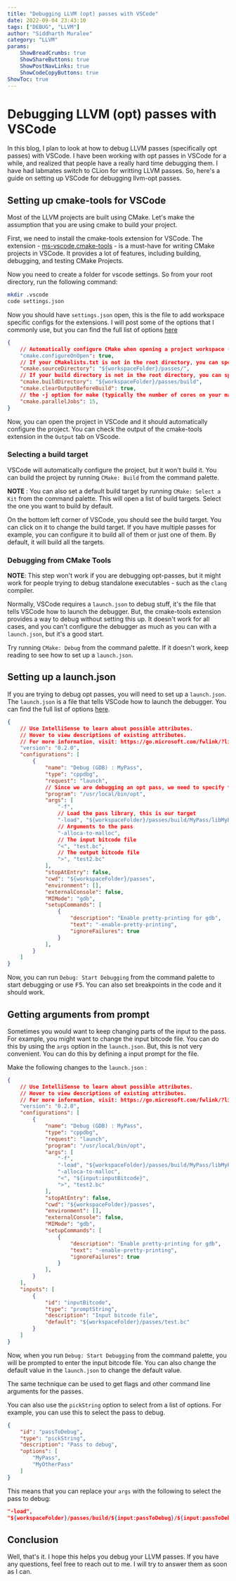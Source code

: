 ```yaml
---
title: "Debugging LLVM (opt) passes with VSCode"
date: 2022-09-04 23:43:10  
tags: ["DEBUG", "LLVM"]
author: "Siddharth Muralee"
category: "LLVM"
params:
    ShowBreadCrumbs: true
    ShowShareButtons: true
    ShowPostNavLinks: true
    ShowCodeCopyButtons: true
ShowToc: true
---
```


# Debugging LLVM (opt) passes with VSCode

In this blog, I plan to look at how to debug LLVM passes (specifically opt passes) with VSCode. I have been working with opt passes in VSCode for a while, and realized that people have a really hard time debugging them. I have had labmates switch to CLion for writting LLVM passes. So, here's a guide on setting up VSCode for debugging llvm-opt passes.

## Setting up cmake-tools for VSCode

Most of the LLVM projects are built using CMake. Let's make the assumption that you are using cmake to build your project.

First, we need to install the cmake-tools extension for VSCode. The extension - [ms-vscode.cmake-tools](https://marketplace.visualstudio.com/items?itemName=ms-vscode.cmake-tools) - is a must-have for writing CMake projects in VSCode. It provides a lot of features, including building, debugging, and testing CMake Projects.

Now you need to create a folder for vscode settings. So from your root directory, run the following command:

```bash
mkdir .vscode
code settings.json
```

Now you should have `settings.json` open, this is the file to add workspace specific configs for the extensions.
I will post some of the options that I commonly use, but you can find the full list of options [here](https://github.com/microsoft/vscode-cmake-tools/blob/0a4793e8c49c4ba9eada774080e85c69aeae5dfe/docs/cmake-settings.md#cmake-settings)


```json
{
    // Automatically configure CMake when opening a project workspace (saves you from having to run the CMake: Configure command)
    "cmake.configureOnOpen": true, 
    // If your CMakelists.txt is not in the root directory, you can specify the source directory here 
    "cmake.sourceDirectory": "${workspaceFolder}/passes/",
    // If your build directory is not in the root directory, you can specify the build directory here
    "cmake.buildDirectory": "${workspaceFolder}/passes/build",
    "cmake.clearOutputBeforeBuild": true,
    // the -j option for make (typically the number of cores on your machine)
    "cmake.parallelJobs": 15,
}
```

Now, you can open the project in VSCode and it should automatically configure the project. You can check the output of the cmake-tools extension in the `Output` tab on VScode.

### Selecting a build target 

VSCode will automatically configure the project, but it won't build it. You can build the project by running `CMake: Build` from the command palette. 

**NOTE** : You can also set a default build target by running `CMake: Select a Kit` from the command palette. This will open a list of build targets. Select the one you want to build by default.

On the bottom left corner of VSCode, you should see the build target. You can click on it to change the build target. If you have multiple passes for example, you can configure it to build all of them or just one of them. By default, it will build all the targets.

### Debugging from CMake Tools

**NOTE**: This step won't work if you are debugging opt-passes, but it might work for people trying to debug standalone executables - such as the `clang` compiler.

Normally, VSCode requires a `launch.json` to debug stuff, it's the file that tells VSCode how to launch the debugger. But, the cmake-tools extension provides a way to debug without setting this up. It doesn't work for all cases, and you can't configure the debugger as much as you can with a `launch.json`, but it's a good start.

Try running `CMake: Debug` from the command palette. If it doesn't work, keep reading to see how to set up a `launch.json`.

## Setting up a launch.json

If you are trying to debug opt passes, you will need to set up a `launch.json`. The `launch.json` is a file that tells VSCode how to launch the debugger. You can find the full list of options [here](https://code.visualstudio.com/docs/editor/debugging#_launch-configurations).

```json
{
    // Use IntelliSense to learn about possible attributes.
    // Hover to view descriptions of existing attributes.
    // For more information, visit: https://go.microsoft.com/fwlink/?linkid=830387
    "version": "0.2.0",
    "configurations": [
        {
            "name": "Debug (GDB) : MyPass",
            "type": "cppdbg",
            "request": "launch",
            // Since we are debugging an opt pass, we need to specify the path to the opt executable
            "program": "/usr/local/bin/opt", 
            "args": [
                "-f",
                // Load the pass library, this is our target
                "-load", "${workspaceFolder}/passes/build/MyPass/libMyPass.so",
                // Arguments to the pass                    
                "-alloca-to-malloc", 
                // The input bitcode file
                "<", "test.bc", 
                // The output bitcode file
                ">", "test2.bc"
            ],
            "stopAtEntry": false,
            "cwd": "${workspaceFolder}/passes",
            "environment": [],
            "externalConsole": false,
            "MIMode": "gdb",
            "setupCommands": [
                {
                    "description": "Enable pretty-printing for gdb",
                    "text": "-enable-pretty-printing",
                    "ignoreFailures": true
                }
            ],
        }
    ]
}
```

Now, you can run `Debug: Start Debugging` from the command palette to start debugging or use <kbd>F5</kbd>. You can also set breakpoints in the code and it should work.

## Getting arguments from prompt

Sometimes you would want to keep changing parts of the input to the pass. For example, you might want to change the input bitcode file. You can do this by using the `args` option in the `launch.json`. But, this is not very convenient. You can do this by defining a input prompt for the file.

Make the following changes to the `launch.json` :

```json
{
    // Use IntelliSense to learn about possible attributes.
    // Hover to view descriptions of existing attributes.
    // For more information, visit: https://go.microsoft.com/fwlink/?linkid=830387
    "version": "0.2.0",
    "configurations": [
        {
            "name": "Debug (GDB) : MyPass",
            "type": "cppdbg",
            "request": "launch",
            "program": "/usr/local/bin/opt", 
            "args": [
                "-f",
                "-load", "${workspaceFolder}/passes/build/MyPass/libMyPass.so",
                "-alloca-to-malloc", 
                "<", "${input:inputBitcode}", 
                ">", "test2.bc"
            ],
            "stopAtEntry": false,
            "cwd": "${workspaceFolder}/passes",
            "environment": [],
            "externalConsole": false,
            "MIMode": "gdb",
            "setupCommands": [
                {
                    "description": "Enable pretty-printing for gdb",
                    "text": "-enable-pretty-printing",
                    "ignoreFailures": true
                }
            ],
        }
    ],
    "inputs": [
        {
            "id": "inputBitcode",
            "type": "promptString",
            "description": "Input bitcode file",
            "default": "${workspaceFolder}/passes/test.bc"
        }
    ]
}
```

Now, when you run `Debug: Start Debugging` from the command palette, you will be prompted to enter the input bitcode file. You can also change the default value in the `launch.json` to change the default value.

The same technique can be used to get flags and other command line arguments for the passes. 

You can also use the `pickString` option to select from a list of options. For example, you can use this to select the pass to debug.

```json
{
    "id": "passToDebug",
    "type": "pickString",
    "description": "Pass to debug",
    "options": [
        "MyPass",
        "MyOtherPass"
    ]
}
```

This means that you can replace your `args` with the following to select the pass to debug:

```json
"-load",
"${workspaceFolder}/passes/build/${input:passToDebug}/${input:passToDebug}.so",
```

## Conclusion

Well, that's it. I hope this helps you debug your LLVM passes. If you have any questions, feel free to reach out to me. I will try to answer them as soon as I can.
